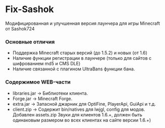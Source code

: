 Fix-Sashok  
==========
Модифицированная и улучшенная версия лаунчера для игры Minecraft от Sashok724  
### Основные отличия 
- Поддержка Minecraft старых версий (до 1.5.2) и новых (от 1.6)
- Наличие функции регистрации в лаунчере (только для сайтов с шифрованием md5 и CMS DLE)
- Наличие связанной с плагином UltraBans функции бана. 
   
### Содержимое WEB-части
* libraries.jar -> Библиотеки клиента.
* Forge.jar -> Minecraft Forge.
* extra.jar -> Запасной джарник для OptiFine, PlayerApi, GuiApi и т.д.
* client.zip -> Содержит bin/natives для lwjgl, config для модов.  
Добавлен assets.zip Звуки для клиентов 1.6.+, должен быть одинаковым размером во всех клиентах на сайте версии 1.6.+)
